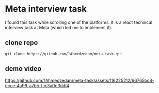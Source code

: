 # Meta interview task

I found this task while scrolling one of the platforms. It is a react technical interview task at Meta (which led me to implement it).
## clone repo
```
git clone https://github.com/1Ahmedzedan/meta-task.git
```
## demo video


https://github.com/1Ahmedzedan/meta-task/assets/116225212/66765bc8-ecce-4a99-a7b5-fcc3a0c3ddf4

